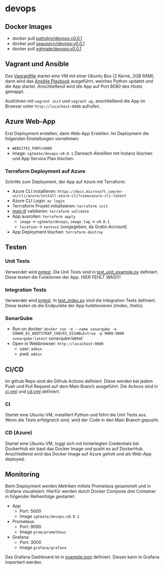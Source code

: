 # devops

## Docker Images

- docker pull [pattybro/devops:v0.0.1](https://hub.docker.com/r/pattybro/devops)
- docker pull [seauozcn/devops:v0.0.1](https://hub.docker.com/r/seauozcn/devops)
- docker pull [sgtmate/devops:v0.0.1](https://hub.docker.com/r/sgtmate/devops)

## Vagrant und Ansible

Das [Vagrantfile](./Vagrantfile) startet eine VM mit einer Ubuntu Box (2 Kerne, 2GB RAM), dann wird das [Ansible Playbook](./playbook.yml) ausgeführt, welches Python updatet und die App startet. Anschließend wird die App auf Port 8080 des Hosts gemappt.

Ausführen mit `vagrant init` und `vagrant up`, anschließend die App im Browser unter `http://localhost:8080` aufrufen.
## Azure Web-App

Erst Deployment erstellen, dann Web-App Erstellen. Im Deployment die folgenden Einstellungen vornehmen:
- `WEBSITES_PORT=5000`
- Image: `sgtmate/devops:v0.0.1`
Dannach Abreißen mit Instanz löschen und App Service Plan löschen.

### Terraform Deployment auf Azure

Schritte zum Deployment, der App auf Azure mit Terraform:
- Azure CLI installieren: `https://docs.microsoft.com/en-us/cli/azure/install-azure-cli?view=azure-cli-latest`
- Azure CLI Login: `az login`
- Terrraform Projekt initialisieren: `terraform init`
- [main.tf](./main.tf) validieren: `terraform validate`
- App ausrollen: `terraform apply`
    - `image` -> `sgtmate/devops`, `image_tag` -> `v0.0.1`
    - `location` -> `eastus2` (vorgegeben, da Gratis-Account)
- App Deployment löschen: `terraform destroy`

## Testen

### Unit Tests

Verwendet wird [pytest](https://docs.pytest.org/en/latest/). Die Unit Tests sind in [test_unit_example.py](./tests/unit/test_unit_example.py) definiert. Diese testen die Funktionen der App. HIER FEHLT WAS!!!!

### Integration Tests

Verwendet wird [pytest](https://docs.pytest.org/en/latest/). In [test_index.py](./tests/functional/test_index.py) sind die Integration Tests definiert. Diese testen ob die Endpunkte der App funktionieren (/index, /hello).

### SonarQube

- Run on docker: `docker run -d --name sonarqube -e SONAR_ES_BOOTSTRAP_CHECKS_DISABLE=true -p 9000:9000 sonarqube:latest`
sonarqube:latest`
- Open in Webbrowser: `http://localhost:9000`
    - user: `admin`
    - pwd: `admin`

## CI/CD

Im github Repo sind die Github Actions definiert. Diese werden bei jedem Push und Pull Request auf dem Main Branch ausgeführt. Die Actions sind in [ci.yml](./.github/workflows/ci.yml) und [cd.yml](./.github/workflows/cd.yml) definiert.

### CI

Startet eine Ubuntu VM, installiert Python und führt die Unit Tests aus. Wenn die Tests erfolgreich sind, wird der Code in den Main Branch gepusht.

### CD (Azure)

Startet eine Ubuntu VM, loggt sich mit hinterlegten Credentials bei DockerHub ein baut das Docker Image und pusht es auf DockerHub. Anschließend wird das Docker Image auf Azure geholt und als Web-App deployed.

## Monitoring

Beim Deployment werden Metriken mittels Prometeus gesammelt und in Grafana visualisiert. Hierfür werden durch Docker Compose drei Container in folgender Reihenfolge gestartet:
- App
    - Port: 5000
    - Image `sgtmate/devops:v0.0.1`
- Prometeus
    - Port: 9090
    - Image `prom/prometheus`
- Grafana
    - Port: 3000
    - Image `grafana/grafana`

Das Grafana Dashboard ist in [example.json](./grafana/dashboards/example.json) definiert. Dieses kann in Grafana importiert werden.
